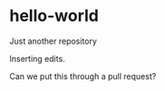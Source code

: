 hello-world
===========

Just another repository

Inserting edits.

Can we put this through a pull request?
